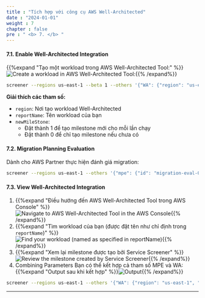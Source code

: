 ```yaml
---
title : "Tích hợp với công cụ AWS Well-Architected"
date : "2024-01-01" 
weight : 7 
chapter : false
pre : " <b> 7. </b> "
--- 
```

#### 7.1. Enable Well-Architected Integration
{{%expand "Tạo một workload trong AWS Well-Architected Tool:" %}}![Create a workload in AWS Well-Architected Tool:](/images/7/1.png){{% /expand%}}
```bash
screener --regions us-east-1 --beta 1 --others '{"WA": {"region": "us-east-1", "reportName": "MyWorkload_ServiceScreener", "newMileStone": 1}}'
```

**Giải thích các tham số:**
- `region`: Nơi tạo workload Well-Architected
- `reportName`: Tên workload của bạn
- `newMileStone`:  
    - Đặt thành 1 để tạo milestone mới cho mỗi lần chạy
    - Đặt thành 0 để chỉ tạo milestone nếu chưa có

#### 7.2. Migration Planning Evaluation
Dành cho AWS Partner thực hiện đánh giá migration:

```bash
screener --regions us-east-1 --others '{"mpe": {"id": "migration-eval-001"}}'
```

#### 7.3. View Well-Architected Integration
1. {{%expand "Điều hướng đến AWS Well-Architected Tool trong AWS Console" %}}![Navigate to AWS Well-Architected Tool in the AWS Console](/images/7/2.png){{% /expand%}}
2. {{%expand "Tìm workload của bạn (được đặt tên như chỉ định trong `reportName`)" %}}![Find your workload (named as specified in `reportName`)](/images/7/3.png){{% /expand%}}
3. {{%expand "Xem lại milestone được tạo bởi Service Screener" %}}![Review the milestone created by Service Screener](/images/7/4.png){{% /expand%}}
4. Combining Parameters
Bạn có thể kết hợp cả tham số MPE và WA:
{{%expand "Output sau khi kết hợp" %}}![Output](/images/7/5.png){{% /expand%}}
```bash
screener --regions us-east-1 --others '{"WA": {"region": "us-east-1", "reportName": "SS_Report", "newMileStone": 1}, "mpe": {"id": "migration-eval-001"}}'
```
---